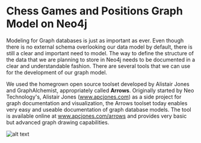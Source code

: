 #  Chess Games and Positions Graph Model on Neo4j

Modeling for Graph databases is just as important as ever. Even though there is no external schema overlooking our data model by default, 
there is still a clear and important need to model. 
The way to define the structure of the data that we are planning to store in Neo4j needs to be documented in a clear and 
understandable fashion. There are several tools that we can use for the development of our graph model. 

We used the homegrown open source toolset developed by Alistair Jones and GraphAlchemist, 
appropriately called <b>Arrows</b>. Originally started by Neo Technology's, Alistair Jones (www.apcjones.com) as a side project for graph documentation and visualization, the Arrows toolset today enables very easy and useable documentation of graph database models. 
The tool is available online at www.apcjones.com/arrows and provides very basic but advanced graph drawing capabilities.

![alt text](https://github.com/eraikakou/chess-games-and-positions-graph-model/blob/master/data_model.PNG)
